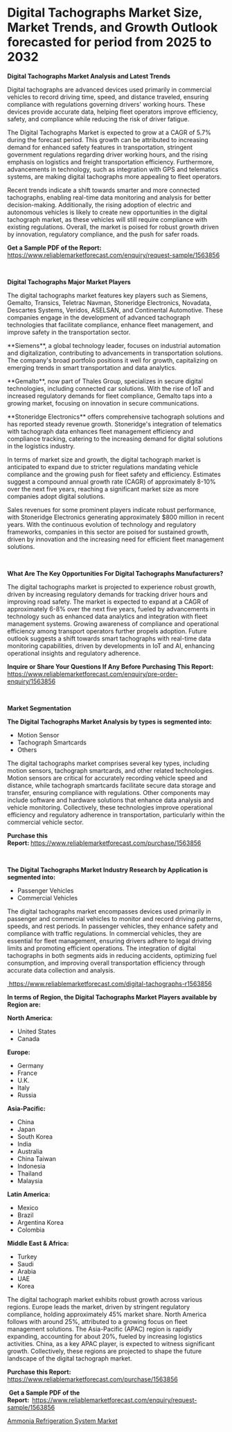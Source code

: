 <p><h1>Digital Tachographs Market Size, Market Trends, and Growth Outlook forecasted for period from 2025 to 2032</h1></p><p><strong>Digital Tachographs Market Analysis and Latest Trends</strong></p>
<p><p>Digital tachographs are advanced devices used primarily in commercial vehicles to record driving time, speed, and distance traveled, ensuring compliance with regulations governing drivers' working hours. These devices provide accurate data, helping fleet operators improve efficiency, safety, and compliance while reducing the risk of driver fatigue.</p><p>The Digital Tachographs Market is expected to grow at a CAGR of 5.7% during the forecast period. This growth can be attributed to increasing demand for enhanced safety features in transportation, stringent government regulations regarding driver working hours, and the rising emphasis on logistics and freight transportation efficiency. Furthermore, advancements in technology, such as integration with GPS and telematics systems, are making digital tachographs more appealing to fleet operators.</p><p>Recent trends indicate a shift towards smarter and more connected tachographs, enabling real-time data monitoring and analysis for better decision-making. Additionally, the rising adoption of electric and autonomous vehicles is likely to create new opportunities in the digital tachograph market, as these vehicles will still require compliance with existing regulations. Overall, the market is poised for robust growth driven by innovation, regulatory compliance, and the push for safer roads.</p></p>
<p><strong>Get a Sample PDF of the Report:&nbsp;</strong> <a href="https://www.reliablemarketforecast.com/enquiry/request-sample/1563856?utm_campaign=2280&utm_medium=2&utm_source=Github&utm_content=ia&utm_term=22022025&utm_id=digital-tachographs">https://www.reliablemarketforecast.com/enquiry/request-sample/1563856</a></p>
<p>&nbsp;</p>
<p><strong>Digital Tachographs Major Market Players</strong></p>
<p><p>The digital tachographs market features key players such as Siemens, Gemalto, Transics, Teletrac Navman, Stoneridge Electronics, Novadata, Descartes Systems, Veridos, ASELSAN, and Continental Automotive. These companies engage in the development of advanced tachograph technologies that facilitate compliance, enhance fleet management, and improve safety in the transportation sector.</p><p>**Siemens**, a global technology leader, focuses on industrial automation and digitalization, contributing to advancements in transportation solutions. The company's broad portfolio positions it well for growth, capitalizing on emerging trends in smart transportation and data analytics.</p><p>**Gemalto**, now part of Thales Group, specializes in secure digital technologies, including connected car solutions. With the rise of IoT and increased regulatory demands for fleet compliance, Gemalto taps into a growing market, focusing on innovation in secure communications.</p><p>**Stoneridge Electronics** offers comprehensive tachograph solutions and has reported steady revenue growth. Stoneridge's integration of telematics with tachograph data enhances fleet management efficiency and compliance tracking, catering to the increasing demand for digital solutions in the logistics industry.</p><p>In terms of market size and growth, the digital tachograph market is anticipated to expand due to stricter regulations mandating vehicle compliance and the growing push for fleet safety and efficiency. Estimates suggest a compound annual growth rate (CAGR) of approximately 8-10% over the next five years, reaching a significant market size as more companies adopt digital solutions.</p><p>Sales revenues for some prominent players indicate robust performance, with Stoneridge Electronics generating approximately $800 million in recent years. With the continuous evolution of technology and regulatory frameworks, companies in this sector are poised for sustained growth, driven by innovation and the increasing need for efficient fleet management solutions.</p></p>
<p>&nbsp;</p>
<p><strong>What Are The Key Opportunities For Digital Tachographs Manufacturers?</strong></p>
<p><p>The digital tachographs market is projected to experience robust growth, driven by increasing regulatory demands for tracking driver hours and improving road safety. The market is expected to expand at a CAGR of approximately 6-8% over the next five years, fueled by advancements in technology such as enhanced data analytics and integration with fleet management systems. Growing awareness of compliance and operational efficiency among transport operators further propels adoption. Future outlook suggests a shift towards smart tachographs with real-time data monitoring capabilities, driven by developments in IoT and AI, enhancing operational insights and regulatory adherence.</p></p>
<p><strong>Inquire or Share Your Questions If Any Before Purchasing This Report:</strong> <a href="https://www.reliablemarketforecast.com/enquiry/pre-order-enquiry/1563856?utm_campaign=2280&utm_medium=2&utm_source=Github&utm_content=ia&utm_term=22022025&utm_id=digital-tachographs">https://www.reliablemarketforecast.com/enquiry/pre-order-enquiry/1563856</a></p>
<p>&nbsp;</p>
<p><strong>Market Segmentation</strong></p>
<p><strong>The Digital Tachographs Market Analysis by types is segmented into:</strong></p>
<p><ul><li>Motion Sensor</li><li>Tachograph Smartcards</li><li>Others</li></ul></p>
<p><p>The digital tachographs market comprises several key types, including motion sensors, tachograph smartcards, and other related technologies. Motion sensors are critical for accurately recording vehicle speed and distance, while tachograph smartcards facilitate secure data storage and transfer, ensuring compliance with regulations. Other components may include software and hardware solutions that enhance data analysis and vehicle monitoring. Collectively, these technologies improve operational efficiency and regulatory adherence in transportation, particularly within the commercial vehicle sector.</p></p>
<p><strong>Purchase this Report:&nbsp;</strong><a href="https://www.reliablemarketforecast.com/purchase/1563856?utm_campaign=2280&utm_medium=2&utm_source=Github&utm_content=ia&utm_term=22022025&utm_id=digital-tachographs">https://www.reliablemarketforecast.com/purchase/1563856</a></p>
<p>&nbsp;</p>
<p><strong>The Digital Tachographs Market Industry Research by Application is segmented into:</strong></p>
<p><ul><li>Passenger Vehicles</li><li>Commercial Vehicles</li></ul></p>
<p><p>The digital tachographs market encompasses devices used primarily in passenger and commercial vehicles to monitor and record driving patterns, speeds, and rest periods. In passenger vehicles, they enhance safety and compliance with traffic regulations. In commercial vehicles, they are essential for fleet management, ensuring drivers adhere to legal driving limits and promoting efficient operations. The integration of digital tachographs in both segments aids in reducing accidents, optimizing fuel consumption, and improving overall transportation efficiency through accurate data collection and analysis.</p></p>
<p><a href="https://www.reliablemarketforecast.com/digital-tachographs-r1563856?utm_campaign=2280&utm_medium=2&utm_source=Github&utm_content=ia&utm_term=22022025&utm_id=digital-tachographs">&nbsp;https://www.reliablemarketforecast.com/digital-tachographs-r1563856</a></p>
<p><strong>In terms of Region, the Digital Tachographs Market Players available by Region are:</strong></p>
<p>
    <p> <strong> North America: </strong>
        <ul>
            <li>United States</li>
            <li>Canada</li>
        </ul>
        </p> 
    <p> <strong> Europe: </strong>
        <ul>
            <li>Germany</li>
            <li>France</li>
            <li>U.K.</li>
            <li>Italy</li>
            <li>Russia</li>
        </ul>
        </p> 
    <p> <strong> Asia-Pacific: </strong>
        <ul>
            <li>China</li>
            <li>Japan</li>
            <li>South Korea</li>
            <li>India</li>
            <li>Australia</li>
            <li>China Taiwan</li>
            <li>Indonesia</li>
            <li>Thailand</li>
            <li>Malaysia</li>
        </ul>
        </p> 
    <p> <strong> Latin America: </strong>
        <ul>
            <li>Mexico</li>
            <li>Brazil</li>
            <li>Argentina Korea</li>
            <li>Colombia</li>
        </ul>
        </p> 
    <p> <strong> Middle East & Africa: </strong>
        <ul>
            <li>Turkey</li>
            <li>Saudi</li>
            <li>Arabia</li>
            <li>UAE</li>
            <li>Korea</li>
        </ul>
    </p>
    </p>
<p><p>The digital tachograph market exhibits robust growth across various regions. Europe leads the market, driven by stringent regulatory compliance, holding approximately 45% market share. North America follows with around 25%, attributed to a growing focus on fleet management solutions. The Asia-Pacific (APAC) region is rapidly expanding, accounting for about 20%, fueled by increasing logistics activities. China, as a key APAC player, is expected to witness significant growth. Collectively, these regions are projected to shape the future landscape of the digital tachograph market.</p></p>
<p><strong>Purchase this Report: </strong><a href="https://www.reliablemarketforecast.com/purchase/1563856?utm_campaign=2280&utm_medium=2&utm_source=Github&utm_content=ia&utm_term=22022025&utm_id=digital-tachographs">https://www.reliablemarketforecast.com/purchase/1563856</a></p>
<p>&nbsp;<strong>Get a Sample PDF of the Report:&nbsp;&nbsp;</strong><a href="https://www.reliablemarketforecast.com/enquiry/request-sample/1563856?utm_campaign=2280&utm_medium=2&utm_source=Github&utm_content=ia&utm_term=22022025&utm_id=digital-tachographs">https://www.reliablemarketforecast.com/enquiry/request-sample/1563856</a></p>
<p><strong></strong></p>
<p><p><a href="https://github.com/pearlinewhite4692/Market-Research-Report-List-1/blob/main/ammonia-refrigeration-system-market.md?utm_campaign=2280&utm_medium=2&utm_source=Github&utm_content=ia&utm_term=22022025&utm_id=digital-tachographs">Ammonia Refrigeration System Market</a></p></p>